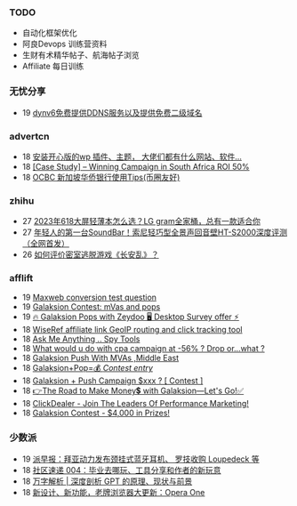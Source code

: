 ### TODO
-  自动化框架优化
-  阿良Devops 训练营资料
-  生财有术精华帖子、航海帖子浏览
-  Affiliate 每日训练

### 无忧分享
<!-- ruyo:START -->
-  19 [dynv6免费提供DDNS服务以及提供免费二级域名](https://51.ruyo.net/18430.html)<!-- ruyo:END -->

### advertcn
<!-- advertcn:START -->
-  18 [安装开心版的wp 插件、主题， 大佬们都有什么网站、软件...](https://www.advertcn.com/forum.php?mod=viewthread&tid=111253)
-  18 [[Case Study] – Winning Campaign in South Africa ROI 50%](https://www.advertcn.com/forum.php?mod=viewthread&tid=111251)
-  18 [OCBC 新加坡华侨银行使用Tips&lpar;币圈友好&rpar;](https://www.advertcn.com/forum.php?mod=viewthread&tid=111246)<!-- advertcn:END -->

### zhihu
<!-- zhihu:START -->
-  27 [2023年618大屏轻薄本怎么选？LG gram全家桶，总有一款适合你](http://zhuanlan.zhihu.com/p/632641888?utm_campaign=rss&utm_medium=rss&utm_source=rss&utm_content=title)
-  27 [年轻人的第一台SoundBar！索尼轻巧型全景声回音壁HT-S2000深度评测（全网首发）](http://zhuanlan.zhihu.com/p/630990296?utm_campaign=rss&utm_medium=rss&utm_source=rss&utm_content=title)
-  26 [如何评价密室逃脱游戏《长安乱》？](http://www.zhihu.com/question/563950552/answer/3045961312?utm_campaign=rss&utm_medium=rss&utm_source=rss&utm_content=title)<!-- zhihu:END -->

### afflift
<!-- afflift:START -->
-  19 [Maxweb conversion test question](https://afflift.com/f/threads/maxweb-conversion-test-question.11308/)
-  19 [Galaksion Contest: mVas and pops](https://afflift.com/f/threads/galaksion-contest-mvas-and-pops.11292/)
-  19 [🔥 Galaksion Pops with Zeydoo 🖥️ Desktop Survey offer ⚡](https://afflift.com/f/threads/%F0%9F%94%A5-galaksion-pops-with-zeydoo-%F0%9F%96%A5%EF%B8%8F-desktop-survey-offer-%E2%9A%A1.11285/)
-  18 [WiseRef affiliate link GeoIP routing and click tracking tool](https://afflift.com/f/threads/wiseref-affiliate-link-geoip-routing-and-click-tracking-tool.11311/)
-  18 [Ask Me Anything .. Spy Tools](https://afflift.com/f/threads/ask-me-anything-spy-tools.9343/)
-  18 [What would u do with cpa campaign at -56% ? Drop or...what ?](https://afflift.com/f/threads/what-would-u-do-with-cpa-campaign-at-56-drop-or-what.11310/)
-  18 [Galaksion Push With MVAs ,Middle East](https://afflift.com/f/threads/galaksion-push-with-mvas-middle-east.11299/)
-  18 [Galaksion+Pop=💰 *Contest entry*](https://afflift.com/f/threads/galaksion-pop-%F0%9F%92%B0-contest-entry.11231/)
-  18 [Galaksion + Push Campaign $xxx ? [ Contest ]](https://afflift.com/f/threads/galaksion-push-campaign-xxx-contest.11223/)
-  18 [👉The Road to Make Money💲 with Galaksion—Let&#39;s Go!✅](https://afflift.com/f/threads/%F0%9F%91%89the-road-to-make-money%F0%9F%92%B2-with-galaksion%E2%80%94lets-go-%E2%9C%85.11303/)
-  18 [ClickDealer - Join The Leaders Of Performance Marketing!](https://afflift.com/f/threads/clickdealer-join-the-leaders-of-performance-marketing.2440/)
-  18 [Galaksion Contest - $4,000 in Prizes!](https://afflift.com/f/threads/galaksion-contest-4-000-in-prizes.11219/)<!-- afflift:END -->

### 少数派
<!-- sspai:START -->
-  19 [派早报：拜亚动力发布颈挂式蓝牙耳机、 罗技收购 Loupedeck 等](https://sspai.com/post/81280)
-  18 [社区速递 004：毕业去哪玩、工具分享和作者的新玩意](https://sspai.com/post/81263)
-  18 [万字解析 | 深度剖析 GPT 的原理、现状与前景](https://sspai.com/post/81036)
-  18 [新设计、新功能，老牌浏览器大更新：Opera One](https://sspai.com/post/80970)<!-- sspai:END -->
